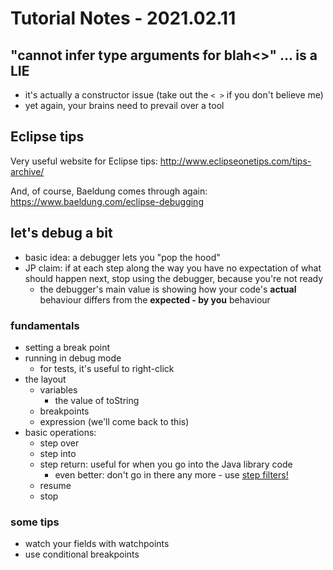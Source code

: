 # Tutorial Notes - 2021.02.11

## "cannot infer type arguments for blah<>" ... is a LIE

- it's actually a constructor issue (take out the `< >` if you don't believe me)
- yet again, your brains need to prevail over a tool
  

## Eclipse tips

Very useful website for Eclipse tips: http://www.eclipseonetips.com/tips-archive/

And, of course, Baeldung comes through again: https://www.baeldung.com/eclipse-debugging

## let's debug a bit

- basic idea: a debugger lets you "pop the hood"
- JP claim: if at each step along the way you have no expectation of what should happen next, stop using the debugger, because you're not ready
  - the debugger's main value is showing how your code's **actual** behaviour differs from the **expected - by you** behaviour

### fundamentals

  - setting a break point
  - running in debug mode
    - for tests, it's useful to right-click
  - the layout
    - variables
      - the value of toString
    - breakpoints
    - expression (we'll come back to this)
  - basic operations:
    - step over
    - step into
    - step return: useful for when you go into the Java library code
      - even better: don't go in there any more - use [step filters!](http://www.eclipseonetips.com/2011/06/29/skip-over-certain-classes-when-using-step-into-in-eclipses-debugger/)
    - resume
    - stop

### some tips

- watch your fields with watchpoints
- use conditional breakpoints
